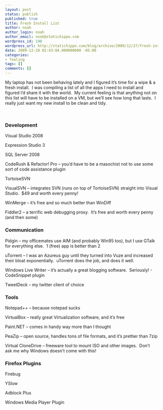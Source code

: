 ```yaml
---
layout: post
status: publish
published: true
title: Fresh Install List
author: noah
author_login: noah
author_email: noah@statichippo.com
wordpress_id: 198
wordpress_url: http://statichippo.com/blog/archive/2009/12/27/fresh-install-list.aspx
date: 2009-12-28 02:43:04.000000000 -05:00
categories:
- Tooling
tags: []
comments: []
---
```


My laptop has not been behaving lately and I figured it’s time for a wipe & a fresh install.  I was compiling a list of all the apps I need to install and figured I’d share it with the world.  My current feeling is that anything not on this list will have to be installed on a VM, but we’ll see how long that lasts.  I really just want my new install to be clean and tidy.
  
 
  ### Development
  
Visual Studio 2008
  
Expression Studio 3
  
SQL Server 2008
  
CodeRush & Refactor! Pro – you’d have to be a masochist not to use some sort of code assistance plugin
  
TortoiseSVN
  
VisualSVN – integrates SVN (runs on top of TortoiseSVN) straight into Visual Studio.  $49 and worth every penny!
  
WinMerge – it’s free and so much better than WinDiff
  
Fiddler2 – a terrific web debugging proxy.  It’s free and worth every penny (and then some)
  ### Communication
  
Pidgin – my officemates use AIM (and probably Win95 too), but I use GTalk for everything else.  1 (free) app is better than 2
  
uTorrent – I was an Azureus guy until they turned into Vuze and increased their bloat exponentially.  uTorrent does the job, and does it well.
  
Windows Live Writer – it’s actually a great blogging software.  Seriously!    - CodeSnippet plugin
  
TweetDeck – my twitter client of choice
  ### Tools
  
Notepad++ – because notepad sucks
  
VirtualBox – really great Virtualization software, and it’s free
  
Paint.NET – comes in handy way more than I thought
  
PeaZip – open source, handles tons of file formats, and it’s prettier than 7zip
  
Virtual CloneDrive – freeware tool to mount ISO and other images.  Don’t ask me why Windows doesn’t come with this!
  ### Firefox Plugins
  
Firebug
  
YSlow
  
Adblock Plus
  
Windows Media Player Plugin
